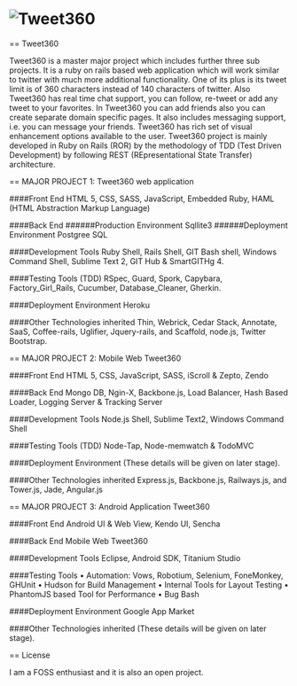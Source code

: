 # ![Tweet360](https://raw.github.com/Dev-Dipesh/tweet360/gh-pages/media/logo.png)

== Tweet360

Tweet360 is a master major project which includes further three sub projects. It is a ruby on rails based web application which will work similar to twitter with much more additional functionality. One of its plus is its tweet limit is of 360 characters instead of 140 characters of twitter. Also Tweet360 has real time chat support, you can follow, re-tweet or add any tweet to your favorites. In Tweet360 you can add friends also you can create separate domain specific pages. It also includes messaging support, i.e. you can message your friends. Tweet360 has rich set of visual enhancement options available to the user. Tweet360 project is mainly developed in Ruby on Rails (ROR) by the methodology of TDD (Test Driven Development) by following REST (REpresentational State Transfer) architecture.


== MAJOR PROJECT 1: Tweet360 web application

####Front End
  HTML 5, CSS, SASS, JavaScript, Embedded Ruby, HAML (HTML Abstraction Markup Language)

####Back End
######Production Environment 
    Sqllite3
######Deployment Environment
    Postgree SQL

####Development Tools
  Ruby Shell, Rails Shell, GIT Bash shell, Windows Command Shell, Sublime Text 2, GIT Hub & SmartGITHg 4.

####Testing Tools (TDD)
  RSpec, Guard, Spork, Capybara, Factory_Girl_Rails, Cucumber, Database_Cleaner, Gherkin.

####Deployment Environment
  Heroku

####Other Technologies inherited
  Thin, Webrick, Cedar Stack, Annotate, SaaS, Coffee-rails, Uglifier, Jquery-rails, and Scaffold, node.js, Twitter Bootstrap.


== MAJOR PROJECT 2: Mobile Web Tweet360

####Front End
  HTML 5, CSS, JavaScript, SASS, iScroll & Zepto, Zendo

####Back End
  Mongo DB, Ngin-X, Backbone.js, Load Balancer, Hash Based Loader, Logging Server & Tracking Server

####Development Tools
  Node.js Shell, Sublime Text2, Windows Command Shell

####Testing Tools (TDD)
  Node-Tap, Node-memwatch & TodoMVC

####Deployment Environment
  (These details will be given on later stage).

####Other Technologies inherited
  Express.js, Backbone.js, Railways.js, and Tower.js, Jade, Angular.js

== MAJOR PROJECT 3: Android Application Tweet360

####Front End
  Android UI & Web View, Kendo UI, Sencha

####Back End
  Mobile Web Tweet360

####Development Tools
  Eclipse, Android SDK, Titanium Studio

####Testing Tools
  • Automation: Vows, Robotium, Selenium, FoneMonkey, GHUnit
  • Hudson for Build Management
  • Internal Tools for Layout Testing
  • PhantomJS based Tool for Performance
  • Bug Bash

####Deployment Environment
  Google App Market

####Other Technologies inherited
  (These details will be given on later stage).

== License

I am a FOSS enthusiast and it is also an open project.